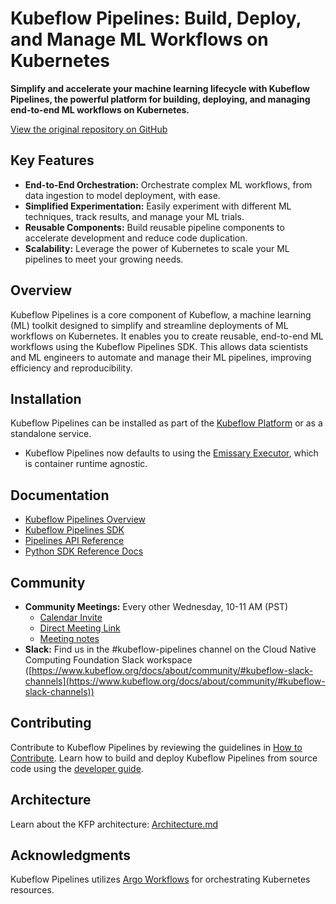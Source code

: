# Kubeflow Pipelines: Build, Deploy, and Manage ML Workflows on Kubernetes

**Simplify and accelerate your machine learning lifecycle with Kubeflow Pipelines, the powerful platform for building, deploying, and managing end-to-end ML workflows on Kubernetes.**

[View the original repository on GitHub](https://github.com/kubeflow/pipelines)

## Key Features

*   **End-to-End Orchestration:** Orchestrate complex ML workflows, from data ingestion to model deployment, with ease.
*   **Simplified Experimentation:** Easily experiment with different ML techniques, track results, and manage your ML trials.
*   **Reusable Components:** Build reusable pipeline components to accelerate development and reduce code duplication.
*   **Scalability:** Leverage the power of Kubernetes to scale your ML pipelines to meet your growing needs.

## Overview

Kubeflow Pipelines is a core component of Kubeflow, a machine learning (ML) toolkit designed to simplify and streamline deployments of ML workflows on Kubernetes. It enables you to create reusable, end-to-end ML workflows using the Kubeflow Pipelines SDK. This allows data scientists and ML engineers to automate and manage their ML pipelines, improving efficiency and reproducibility.

## Installation

Kubeflow Pipelines can be installed as part of the [Kubeflow Platform](https://www.kubeflow.org/docs/started/installing-kubeflow/#kubeflow-platform) or as a standalone service.

*   Kubeflow Pipelines now defaults to using the [Emissary Executor](https://www.kubeflow.org/docs/components/pipelines/legacy-v1/installation/choose-executor/#emissary-executor), which is container runtime agnostic.

## Documentation

*   [Kubeflow Pipelines Overview](https://www.kubeflow.org/docs/components/pipelines/overview/)
*   [Kubeflow Pipelines SDK](https://kubeflow-pipelines.readthedocs.io/en/stable/)
*   [Pipelines API Reference](https://www.kubeflow.org/docs/components/pipelines/reference/api/kubeflow-pipeline-api-spec/)
*   [Python SDK Reference Docs](https://kubeflow-pipelines.readthedocs.io/en/stable/)

## Community

*   **Community Meetings:** Every other Wednesday, 10-11 AM (PST)
    *   [Calendar Invite](https://calendar.google.com/event?action=TEMPLATE&tmeid=NTdoNG5uMDBtcnJlYmdlOWt1c2lkY25jdmlfMjAxOTExMTNUMTgwMDAwWiBqZXNzaWV6aHVAZ29vZ2xlLmNvbQ&tmsrc=jessiezhu%40google.com&scp=ALL)
    *   [Direct Meeting Link](https://zoom.us/j/92607298595?pwd%3DVlKLUbiguGkbT9oKbaoDmCxrhbRop7.1&sa=D&source=calendar&ust=1736264977415448&usg=AOvVaw1EIkjFsKy0d4yQPptIJS3x)
    *   [Meeting notes](http://bit.ly/kfp-meeting-notes)
*   **Slack:** Find us in the #kubeflow-pipelines channel on the Cloud Native Computing Foundation Slack workspace ([https://www.kubeflow.org/docs/about/community/#kubeflow-slack-channels](https://www.kubeflow.org/docs/about/community/#kubeflow-slack-channels))

## Contributing

Contribute to Kubeflow Pipelines by reviewing the guidelines in [How to Contribute](./CONTRIBUTING.md). Learn how to build and deploy Kubeflow Pipelines from source code using the [developer guide](./developer_guide.md).

## Architecture

Learn about the KFP architecture: [Architecture.md](docs/Architecture.md)

## Acknowledgments

Kubeflow Pipelines utilizes [Argo Workflows](https://github.com/argoproj/argo-workflows) for orchestrating Kubernetes resources.